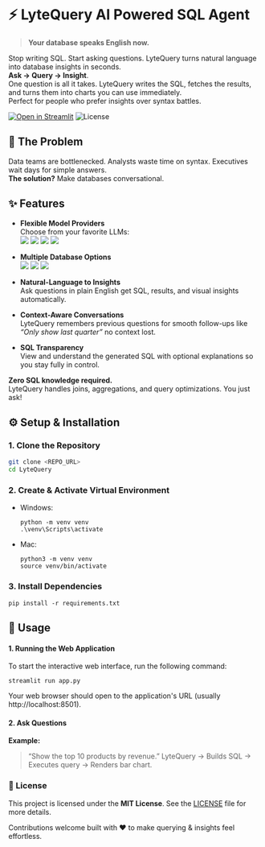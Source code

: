 # ⚡ LyteQuery AI Powered SQL Agent

> **Your database speaks English now.**

Stop writing SQL. Start asking questions. LyteQuery turns natural language into database insights in seconds.<br>
**Ask → Query → Insight**.  <br>
One question is all it takes. LyteQuery writes the SQL, fetches the results, and turns them into charts you can use immediately. <br>
Perfect for people who prefer insights over syntax battles.

[![Open in Streamlit](https://static.streamlit.io/badges/streamlit_badge_black_white.svg)](<ADD_DEMO_LINK>) ![License](https://img.shields.io/badge/License-MIT-green)

## 🚨 The Problem

Data teams are bottlenecked. Analysts waste time on syntax. Executives wait days for simple answers. <br>
**The solution?** Make databases conversational.

## ✨ Features

- **Flexible Model Providers**  
  Choose from your favorite LLMs: <br>
  <img src="https://img.shields.io/badge/ChatGPT-000000?logo=openai&logoColor=white" />
  <img src="https://img.shields.io/badge/Claude-111111?logo=anthropic&logoColor=white" />
  <img src="https://img.shields.io/badge/Gemini-4285F4?logo=google&logoColor=white" />
  <img src="https://img.shields.io/badge/Groq-FF0000?logo=groq&logoColor=white" />


- **Multiple Database Options**  
  <img src="https://img.shields.io/badge/SQLite-07405E?logo=sqlite&logoColor=white" /> 
  <img src="https://img.shields.io/badge/MySQL-4479A1?logo=mysql&logoColor=white" /> 
  <img src="https://img.shields.io/badge/PostgreSQL-336791?logo=postgresql&logoColor=white" />

- **Natural-Language to Insights**  
  Ask questions in plain English get SQL, results, and visual insights automatically.

- **Context-Aware Conversations**  
  LyteQuery remembers previous questions for smooth follow-ups like  
  *“Only show last quarter”* no context lost.

- **SQL Transparency**  
  View and understand the generated SQL with optional explanations so you stay fully in control.
 
**Zero SQL knowledge required.**  
LyteQuery handles joins, aggregations, and query optimizations. You just ask!

## ⚙️ Setup & Installation

### 1. Clone the Repository
```bash
git clone <REPO_URL>
cd LyteQuery
```
### 2. Create & Activate Virtual Environment
- Windows:
  ```
  python -m venv venv
  .\venv\Scripts\activate
  ```
- Mac:
  ```
  python3 -m venv venv
  source venv/bin/activate
  ```
### 3. Install Dependencies

```
pip install -r requirements.txt
```

## 🚀 Usage

#### 1. Running the Web Application
To start the interactive web interface, run the following command:
```
streamlit run app.py
```
Your web browser should open to the application's URL (usually http://localhost:8501).

#### 2. Ask Questions
**Example:**
> “Show the top 10 products by revenue.” LyteQuery → Builds SQL → Executes query → Renders bar chart.

### 📝 License
This project is licensed under the **MIT License**. See the [LICENSE](LICENSE.txt) file for more details.

Contributions welcome built with ❤️ to make querying & insights feel effortless.